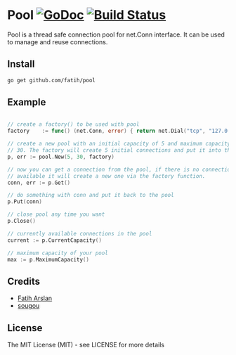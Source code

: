 # Pool [![GoDoc](https://godoc.org/github.com/fatih/pool?status.png)](http://godoc.org/github.com/fatih/pool) [![Build Status](https://travis-ci.org/fatih/pool.png)](https://travis-ci.org/fatih/pool)


Pool is a thread safe connection pool for net.Conn interface. It can be used
to manage and reuse connections.

## Install

```bash
go get github.com/fatih/pool
```

## Example

```go

// create a factory() to be used with pool
factory    := func() (net.Conn, error) { return net.Dial("tcp", "127.0.0.1:4000") }

// create a new pool with an initial capacity of 5 and maximum capacity of
// 30. The factory will create 5 initial connections and put it into the pool
p, err := pool.New(5, 30, factory)

// now you can get a connection from the pool, if there is no connection
// available it will create a new one via the factory function.
conn, err := p.Get()

// do something with conn and put it back to the pool
p.Put(conn)

// close pool any time you want
p.Close()

// currently available connections in the pool
current := p.CurrentCapacity()

// maximum capacity of your pool
max := p.MaximumCapacity()
```


## Credits

 * [Fatih Arslan](https://github.com/fatih)
 * [sougou](https://github.com/sougou)

## License

The MIT License (MIT) - see LICENSE for more details
